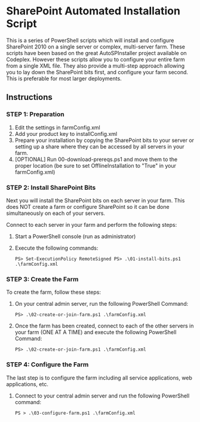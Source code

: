 # SharePoint Automated Installation Script #

This is a series of PowerShell scripts which will install and configure SharePoint 2010 on a single server or complex, multi-server farm.  These scripts have been based on the great AutoSPInstaller project available on Codeplex.  However these scripts allow you to configure your entire farm from a single XML file.  They also provide a multi-step approach allowing you to lay down the SharePoint bits first, and configure your farm second.  This is preferable for most larger deployments.

## Instructions ##

### STEP 1: Preparation ###

1. Edit the settings in farmConfig.xml
2. Add your product key to installConfig.xml
3. Prepare your installation by copying the SharePoint bits to your server or setting up a share where they can be accessed by all servers in your farm.
4. [OPTIONAL] Run 00-download-prereqs.ps1 and move them to the proper location (be sure to set OfflineInstallation to "True" in your farmConfig.xml)

### STEP 2: Install SharePoint Bits ###
Next you will install the SharePoint bits on each server in your farm.  This does NOT create a farm or configure SharePoint so it can be done simultaneously on each of your servers.

Connect to each server in your farm and perform the following steps:

1. Start a PowerShell console (run as administrator)
2. Execute the following commands:

	`PS> Set-ExecutionPolicy RemoteSigned
	PS> .\01-install-bits.ps1 .\farmConfig.xml`


### STEP 3: Create the Farm ###
To create the farm, follow these steps:

1. On your central admin server, run the following PowerShell Command:

	`PS> .\02-create-or-join-farm.ps1 .\farmConfig.xml`

2. Once the farm has been created, connect to each of the other servers in your farm (ONE AT A TIME) and execute the following PowerShell Command:

	`PS> .\02-create-or-join-farm.ps1 .\farmConfig.xml`

### STEP 4: Configure the Farm ###
The last step is to configure the farm including all service applications, web applications, etc.

1. Connect to your central admin server and run the following PowerShell command:

	`PS > .\03-configure-farm.ps1 .\farmConfig.xml`

